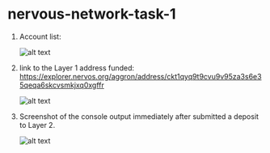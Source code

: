# nervous-network-task-1

1) Account list:
   
   ![alt text](https://github.com/TanishqDsharma/nervous-network-task-1/blob/main/accountlist.jpg)

2) link to the Layer 1 address funded: https://explorer.nervos.org/aggron/address/ckt1qyq9t9cvu9v95za3s6e35qeqa6skcvsmkjxq0xgffr

   ![alt text](https://github.com/TanishqDsharma/nervous-network-task-1/blob/main/deposit.jpg)
   
3) Screenshot of the console output immediately after submitted a deposit to Layer 2.
   
   ![alt text](https://github.com/TanishqDsharma/nervous-network-task-1/blob/main/nervousdeposit.jpg)